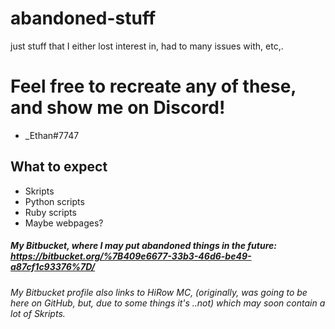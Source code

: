 # abandoned-stuff
just stuff that I either lost interest in, had to many issues with, etc,.


# Feel free to recreate any of these, and show me on Discord!
* _Ethan#7747

## What to expect
* Skripts
* Python scripts
* Ruby scripts
* Maybe webpages?

##### My Bitbucket, where I may put abandoned things in the future: https://bitbucket.org/%7B409e6677-33b3-46d6-be49-a87cf1c93376%7D/
###### My Bitbucket profile also links to HiRow MC, (originally, was going to be here on GitHub, but, due to some things it's ..not) which may soon contain a lot of Skripts.
